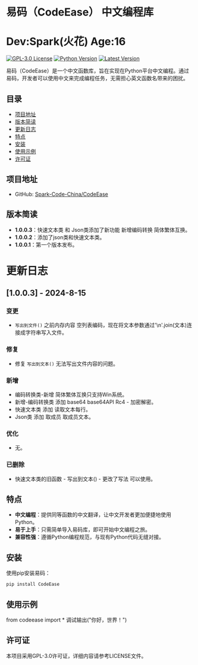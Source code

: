 # 易码（CodeEase） 中文编程库
# Dev:Spark(火花) Age:16

[![GPL-3.0 License](https://img.shields.io/badge/License-GPL%20v3-blue.svg)](https://www.gnu.org/licenses/gpl-3.0)
[![Python Version](https://img.shields.io/badge/Python-3.x-blue.svg)](https://www.python.org/)
[![Latest Version](https://img.shields.io/github/v/release/Spark-Code-China/codeease)](https://github.com/Spark-Code-China/codeease/releases/latest)

易码（CodeEase）是一个中文函数库，旨在实现在Python平台中文编程。通过易码，开发者可以使用中文来完成编程任务，无需担心英文函数名带来的困扰。

## 目录

- [项目地址](#项目地址)
- [版本简读](#版本简读)
- [更新日志](#更新日志)
- [特点](#特点)
- [安装](#安装)
- [使用示例](#使用示例)
- [许可证](#许可证)

## 项目地址

- GitHub: [Spark-Code-China/CodeEase](https://github.com/Spark-Code-China/CodeEase.git)

## 版本简读

- **1.0.0.3**：快速文本类 和 Json类添加了新功能 新增编码转换 简体繁体互换。 
- **1.0.0.2**：添加了json类和快速文本类。
- **1.0.0.1**：第一个版本发布。

# 更新日志

## [1.0.0.3] - 2024-8-15

### 变更

* `写出到文件()` 之前内存内容 空列表编码，现在将文本参数通过'\n'.join(文本)连接成字符串写入文件。

### 修复

* 修复 `写出到文本()` 无法写出文件内容的问题。

### 新增

* 编码转换类-新增 简体繁体互换只支持Win系统。 
* 新增-编码转换类 添加 base64 base64API Rc4 - 加密解密。 
* 快速文本类 添加 读取文本每行。 
* Json类 添加 取成员 取成员文本。

### 优化

* 无。

### 已删除

* 快速文本类的旧函数 - 写出到文本() - 更改了写法 可以使用。

## 特点

- **中文编程**：提供同等函数的中文翻译，让中文开发者更加便捷地使用Python。
- **易于上手**：只需简单导入易码库，即可开始中文编程之旅。
- **兼容性强**：遵循Python编程规范，与现有Python代码无缝对接。

## 安装

使用pip安装易码：

```bash
pip install CodeEase

```

## 使用示例

from codeease import *
调试输出("你好，世界！")

## 许可证

本项目采用GPL-3.0许可证，详细内容请参考LICENSE文件。
